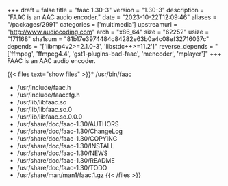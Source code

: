 +++
draft = false
title = "faac 1.30-3"
version = "1.30-3"
description = "FAAC is an AAC audio encoder."
date = "2023-10-22T12:09:46"
aliases = "/packages/2991"
categories = ['multimedia']
upstreamurl = "http://www.audiocoding.com"
arch = "x86_64"
size = "62252"
usize = "171168"
sha1sum = "81b17e3974484c84282e63b0a4c08ef32716037c"
depends = "['libmp4v2>=2.1.0-3', 'libstdc++>=11.2']"
reverse_depends = "['ffmpeg', 'ffmpeg4.4', 'gst1-plugins-bad-faac', 'mencoder', 'mplayer']"
+++
FAAC is an AAC audio encoder.

{{< files text="show files" >}}* /usr/bin/faac
* /usr/include/faac.h
* /usr/include/faaccfg.h
* /usr/lib/libfaac.so
* /usr/lib/libfaac.so.0
* /usr/lib/libfaac.so.0.0.0
* /usr/share/doc/faac-1.30/AUTHORS
* /usr/share/doc/faac-1.30/ChangeLog
* /usr/share/doc/faac-1.30/COPYING
* /usr/share/doc/faac-1.30/INSTALL
* /usr/share/doc/faac-1.30/NEWS
* /usr/share/doc/faac-1.30/README
* /usr/share/doc/faac-1.30/TODO
* /usr/share/man/man1/faac.1.gz
{{< /files >}}